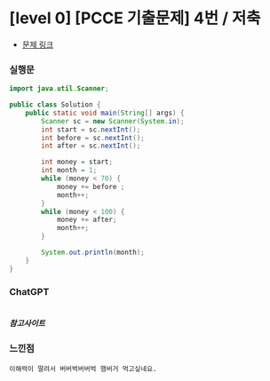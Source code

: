 # [level 0] [PCCE 기출문제] 4번 / 저축

* [문제 링크](https://school.programmers.co.kr/learn/courses/30/lessons/250130?language=java)


### 실행문
```java
import java.util.Scanner;

public class Solution {
    public static void main(String[] args) {
        Scanner sc = new Scanner(System.in);
        int start = sc.nextInt();
        int before = sc.nextInt();
        int after = sc.nextInt();

        int money = start;
        int month = 1;
        while (money < 70) {
            money += before ;
            month++;
        }
        while (money < 100) {            
            money += after;
            month++;
        }

        System.out.println(month);
    }
}

```


### ChatGPT
```java
```


##### 참고사이트


### 느낀점
```
이해력이 딸려서 버버벅버버벅 햄버거 먹고싶네요.
``` 